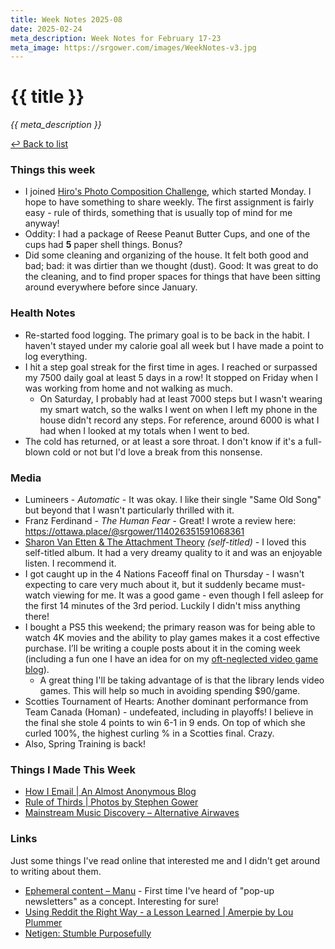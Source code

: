 ```yaml
---
title: Week Notes 2025-08
date: 2025-02-24
meta_description: Week Notes for February 17-23
meta_image: https://srgower.com/images/WeekNotes-v3.jpg
---
```


# {{ title }}

*{{ meta_description }}*

[↩ Back to list](/weeknotes/)

### Things this week 

- I joined [Hiro's Photo Composition Challenge](https://www.hiro.report/photochallenge/), which started Monday. I hope to have something to share weekly. The first assignment is fairly easy - rule of thirds, something that is usually top of mind for me anyway!
- Oddity: I had a package of Reese Peanut Butter Cups, and one of the cups had **5** paper shell things. Bonus? 
- Did some cleaning and organizing of the house. It felt both good and bad; bad: it was dirtier than we thought (dust). Good: It was great to do the cleaning, and to find proper spaces for things that have been sitting around everywhere before since January. 

### Health Notes

- Re-started food logging. The primary goal is to be back in the habit. I haven't stayed under my calorie goal all week but I have made a point to log everything. 
- I hit a step goal streak for the first time in ages. I reached or surpassed my 7500 daily goal at least 5 days in a row! It stopped on Friday when I was working from home and not walking as much. 
   - On Saturday, I probably had at least 7000 steps but I wasn't wearing my smart watch, so the walks I went on when I left my phone in the house didn't record any steps. For reference, around 6000 is what I had when I looked at my totals when I went to bed.
- The cold has returned, or at least a sore throat. I don't know if it's a full-blown cold or not but I'd love a break from this nonsense. 

### Media 

- Lumineers - *Automatic* - It was okay. I like their single "Same Old Song" but beyond that I wasn't particularly thrilled with it. 
- Franz Ferdinand - *The Human Fear* - Great! I wrote a review here: https://ottawa.place/@srgower/114026351591068361 
- [Sharon Van Etten & The Attachment Theory](https://www.sharonvanetten.com/) *(self-titled)* - I loved this self-titled album. It had a very dreamy quality to it and was an enjoyable listen. I recommend it. 
- I got caught up in the 4 Nations Faceoff final on Thursday - I wasn't expecting to care very much about it, but it suddenly became must-watch viewing for me. It was a good game - even though I fell asleep for the first 14 minutes of the 3rd period. Luckily I didn't miss anything there! 
- I bought a PS5 this weekend; the primary reason was for being able to watch 4K movies and the ability to play games makes it a cost effective purchase. I’ll be writing a couple posts about it in the coming week (including a fun one I have an idea for on my [oft-neglected video game blog](https://lwgrs.neocities.org)).
  - A great thing I'll be taking advantage of is that the library lends video games. This will help so much in avoiding spending $90/game.
- Scotties Tournament of Hearts: Another dominant performance from Team Canada (Homan) - undefeated, including in playoffs! I believe in the final she stole 4 points to win 6-1 in 9 ends. On top of which she curled 100%, the highest curling % in a Scotties final. Crazy. 
- Also, Spring Training is back! 

### Things I Made This Week

- [How I Email | An Almost Anonymous Blog](https://lwgrs.bearblog.dev/how-i-email/)
- [Rule of Thirds | Photos by Stephen Gower](https://photos.srgower.com/2025/rule-of-thirds/)
- [Mainstream Music Discovery – Alternative Airwaves](https://alternativeairwaves.com/2025/02/21/mainstream-music-discovery/)

### Links 

Just some things I've read online that interested me and I didn't get around to writing about them.

- [Ephemeral content – Manu](https://manuelmoreale.com/ephemeral-content) - First time I've heard of "pop-up newsletters" as a concept. Interesting for sure!
- [Using Reddit the Right Way - a Lesson Learned | Amerpie by Lou Plummer](https://amerpie.lol/2025/02/20/using-reddit-the-right-way.html) 
- [Netigen: Stumble Purposefully](https://netigen.com/read/stumble-purposefully) 
